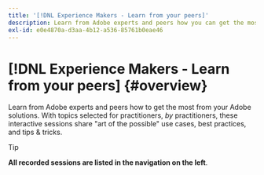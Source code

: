 ```yaml
---
title: '[!DNL Experience Makers - Learn from your peers]'
description: Learn from Adobe experts and peers how you can get the most from your Adobe solutions. [!DNL Experience Makers - Learn from your peers] is a global series of virtual customer learning events, focusing on diving deeper into [!DNL Adobe Experience Cloud] solutions.
exl-id: e0e4870a-d3aa-4b12-a536-85761b0eae46
---
```

# [!DNL Experience Makers - Learn from your peers] {#overview}

<!-- <img alt="Experience Makers Learn from your peers" src="./assets/skill-exchange.png" /> -->

Learn from Adobe experts and peers how to get the most from your Adobe solutions. With topics selected for practitioners, _by_ practitioners, these interactive sessions share "art of the possible" use cases, best practices, and tips & tricks.

>[!TIP]
>
>**All recorded sessions are listed in the navigation on the left**.
